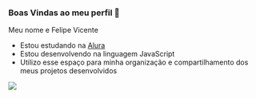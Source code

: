 ### Boas Vindas ao meu perfil 💙

Meu nome e Felipe Vicente
- Estou estudando na [Alura](https://Alura.com.br)
- Estou desenvolvendo na linguagem JavaScript
- Utilizo esse espaço para minha organização e compartilhamento dos meus projetos desenvolvidos


![](https://media1.tenor.com/m/Bz1JnQ4infQAAAAC/dean-winchester-wink.gif)
